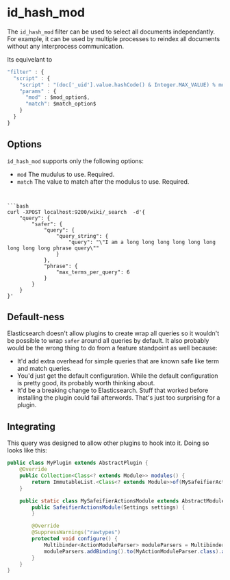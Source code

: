 id_hash_mod
============

The ```id_hash_mod``` filter can be used to select all documents independantly.
For example, it can be used by multiple processes to reindex all documents
without any interprocess communication.

Its equivelant to
```js
"filter" : {
  "script" : {
    "script" : "(doc['_uid'].value.hashCode() & Integer.MAX_VALUE) % mod == match",
    "params" : {
      "mod" : $mod_option$,
      "match": $match_option$
    }
  }
}
```


Options
-------

```id_hash_mod``` supports only the following options:
* ```mod``` The mudulus to use. Required.
* ```match``` The value to match after the modulus to use. Required.
```


```bash
curl -XPOST localhost:9200/wiki/_search  -d'{
    "query": {
        "safer": {
            "query": {
                "query_string": {
                    "query": "\"I am a long long long long long long long long long phrase query\""
                }
            },
            "phrase": {
                "max_terms_per_query": 6
            }
        }
    }
}'
```


Default-ness
------------
Elasticsearch doesn't allow plugins to create wrap all queries so it wouldn't
be possible to wrap ```safer``` around all queries by default.  It also
probably would be the wrong thing to do from a feature standpoint as well
because:
* It'd add extra overhead for simple queries that are known safe like term
and match queries.
* You'd just get the default configuration.  While the default configuration is
pretty good, its probably worth thinking about.
* It'd be a breaking change to Elasticsearch.  Stuff that worked before
installing the plugin could fail afterwords.  That's just too surprising for a
plugin.


Integrating
-----------
This query was designed to allow other plugins to hook into it.  Doing so looks
like this:
```java
public class MyPlugin extends AbstractPlugin {
    @Override
    public Collection<Class<? extends Module>> modules() {
        return ImmutableList.<Class<? extends Module>>of(MySafeifierActionsModule.class);
    }

    public static class MySafeifierActionsModule extends AbstractModule {
        public SafeifierActionsModule(Settings settings) {
        }

        @Override
        @SuppressWarnings("rawtypes")
        protected void configure() {
            Multibinder<ActionModuleParser> moduleParsers = Multibinder.newSetBinder(binder(), ActionModuleParser.class);
            moduleParsers.addBinding().to(MyActionModuleParser.class).asEagerSingleton();
        }
    }
}
```

